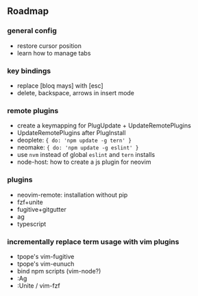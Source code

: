Roadmap
-------

### general config

  * restore cursor position
  * learn how to manage tabs

### key bindings

  * replace [bloq mays] with [esc]
  * <nop> delete, backspace, arrows in insert mode

### remote plugins

  * create a keymapping for PlugUpdate + UpdateRemotePlugins
  * UpdateRemotePlugins after PlugInstall
  * deoplete: `{ do: 'npm update -g tern' }`
  * neomake: `{ do: 'npm update -g eslint' }`
  * use `nvm` instead of global `eslint` and `tern` installs
  * node-host: how to create a js plugin for neovim

### plugins

  * neovim-remote: installation without pip
  * fzf+unite
  * fugitive+gitgutter
  * ag
  * typescript

### incrementally replace term usage with vim plugins

  * tpope's vim-fugitive
  * tpope's vim-eunuch
  * bind npm scripts (vim-node?)
  * :Ag
  * :Unite / vim-fzf
